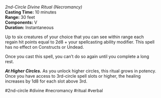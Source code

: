 *2nd-Circle Divine Ritual (Necromancy)*  
**Casting Time:** 10 minutes  
**Range:** 30 feet  
**Components:** V  
**Duration:** Instantaneous

Up to six creatures of your choice that you can see within range each regain hit points equal to 2d8 + your spellcasting ability modifier. This spell has no effect on Constructs or Undead.

Once you cast this spell, you can’t do so again until you complete a long rest.

***At Higher Circles.*** As you unlock higher circles, this ritual grows in potency. Once you have access to 3rd-circle spell slots or higher, the healing increases by 1d8 for each slot above 3rd.

#2nd-circle #divine #necromancy #ritual #verbal
